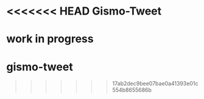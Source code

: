 <<<<<<< HEAD
Gismo-Tweet
=======================
work in progress
=======
gismo-tweet
===========
>>>>>>> 17ab2dec9bee07bae0a41393e01c554b8655686b
